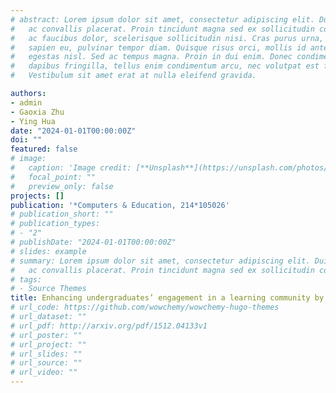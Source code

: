 ```yaml
---
# abstract: Lorem ipsum dolor sit amet, consectetur adipiscing elit. Duis posuere tellus
#   ac convallis placerat. Proin tincidunt magna sed ex sollicitudin condimentum. Sed
#   ac faucibus dolor, scelerisque sollicitudin nisi. Cras purus urna, suscipit quis
#   sapien eu, pulvinar tempor diam. Quisque risus orci, mollis id ante sit amet, gravida
#   egestas nisl. Sed ac tempus magna. Proin in dui enim. Donec condimentum, sem id
#   dapibus fringilla, tellus enim condimentum arcu, nec volutpat est felis vel metus.
#   Vestibulum sit amet erat at nulla eleifend gravida.

authors:
- admin
- Gaoxia Zhu
- Ying Hua
date: "2024-01-01T00:00:00Z"
doi: ""
featured: false
# image:
#   caption: 'Image credit: [**Unsplash**](https://unsplash.com/photos/jdD8gXaTZsc)'
#   focal_point: ""
#   preview_only: false
projects: []
publication: '*Computers & Education, 214*105026'
# publication_short: ""
# publication_types:
# - "2"
# publishDate: "2024-01-01T00:00:00Z"
# slides: example
# summary: Lorem ipsum dolor sit amet, consectetur adipiscing elit. Duis posuere tellus
#   ac convallis placerat. Proin tincidunt magna sed ex sollicitudin condimentum.
# tags:
# - Source Themes
title: Enhancing undergraduates’ engagement in a learning community by including their voices in the technological and instructional design
# url_code: https://github.com/wowchemy/wowchemy-hugo-themes
# url_dataset: ""
# url_pdf: http://arxiv.org/pdf/1512.04133v1
# url_poster: ""
# url_project: ""
# url_slides: ""
# url_source: ""
# url_video: ""
---
```

<!-- 
{{% callout note %}}
Click the *Cite* button above to demo the feature to enable visitors to import publication metadata into their reference management software.
{{% /callout %}}

{{% callout note %}}
Create your slides in Markdown - click the *Slides* button to check out the example.
{{% /callout %}}

Supplementary notes can be added here, including [code, math, and images](https://wowchemy.com/docs/writing-markdown-latex/). -->
